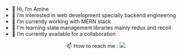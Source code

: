 <!---
Poet9/Poet9 is a ✨ special ✨ repository because its `README.md` (this file) appears on your GitHub profile.
You can click the Preview link to take a look at your changes.
--->

- 👋 Hi, I’m Amine
- 👀 I’m interested in web development specially backend engineering
- 🌱 I’m currently working with MERN stack
- 🌱 I'm learning state management libraries mainly redux and recoil
- 💞️ I’m currently available for a collaboration

<p align="center">📫 How to reach me : 
<a href="https://dz.linkedin.com/in/amine-bouhamri-9b0b9b1b2" style="display: inline-block;" target="blank">
  <img src="https://readme-components.vercel.app/api?component=logo&logo=linkedin&fill=inheret" /> </a>
</p>

